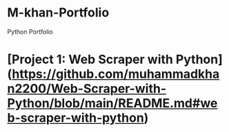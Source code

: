 # M-khan-Portfolio
Python Portfolio
# [Project 1: Web Scraper with Python] (https://github.com/muhammadkhan2200/Web-Scraper-with-Python/blob/main/README.md#web-scraper-with-python)
